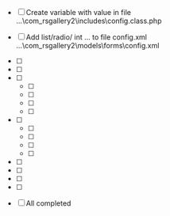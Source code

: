 - [ ] Create variable with value in file ...\com_rsgallery2\includes\config.class.php 
- [ ] Add list/radio/ int ... to file config.xml  ...\com_rsgallery2\models\forms\config.xml 
- [ ] 
- [ ] 

- [ ] 
  - [ ] 
  - [ ] 
  - [ ] 
  - [ ] 

- [ ] 
  - [ ] 
  - [ ] 
  - [ ]  
  - [ ]  

- [ ] 
- [ ] 
- [ ]  
- [ ]  

- [ ] All completed

